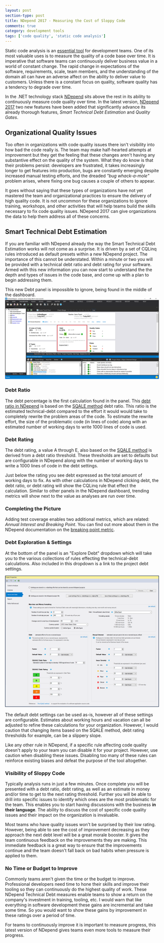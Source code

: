 ```yaml
---
layout: post
section-type: post
title: NDepend 2017 - Measuring the Cost of Sloppy Code
comments: true
category: development tools
tags: ['code quality', 'static code analysis']
---
```


Static code analysis is an [essential tool](/2015/08/30/the-importance-of-static-code-analysis.html) for development teams. One of its most valuable uses is to measure the quality of a code base over time. It is imperative that software teams can continuously deliver business value in a world of constant change. The rapid change in expectations of the software, requirements, scale, team members, and the understanding of the domain all can have an adverse affect on the ability to deliver value to customers. Unless there is a constant focus on quality, software quality has a tendency to degrade over time. 

In the .NET technology stack [NDepend](http:/www.ndepend.com) sits above the rest in its ability to continuously measure code quality over time. In the latest version, [NDepend 2017](http://www.ndepend.com/ndepend-v2017) two new features have been added that significantly advance its already thorough features, _Smart Technical Debt Estimation_ and _Quality Gates_.

## Organizational Quality Issues

Too often in organizations with code quality issues there isn't visibility into how bad the code really is. The team may make half-hearted attempts at improvement but they get the feeling that these changes aren't having any substantive effect on the quality of the system. What they do know is that their problems persist: developers are frustrated, it takes increasingly longer to get features into production, bugs are constantly emerging despite increased manual testing efforts, and the dreaded _"bug whack-a-mole"_ problem arises, where fixing one bug causes a couple of others to appear. 

It goes without saying that these types of organizations have not yet mastered the team and organizational practices to ensure the delivery of high quality code. It is not uncommon for these organizations to ignore training, workshops, and other activities that will help teams build the skills necessary to fix code quality issues. NDepend 2017 can give organizations the data to help them address all of these concerns. 

## Smart Technical Debt Estimation

If you are familiar with NDepend already the way the Smart Technical Debt Estimation works will not come as a surprise. It is driven by a set of CQLinq rules introduced as default presets within a new NDepend project. The importance of this cannot be understated. Within a minute or two you will be provided with a technical debt ratio and debt rating for your software. Armed with this new information you can now start to understand the the depth and types of issues in the code base, and come up with a plan to begin addressing them.  

This new Debt panel is impossible to ignore, being found in the middle of the dashboard.
<img class="img-responsive" src="/img/ndepend2017-debt-dashboard.png" alt="NDepend 2017 Debt panel" />

### Debt Ratio

The debt percentage is the first calculation found in the panel. This [debt ratio in NDepend](http://www.ndepend.com/docs/technical-debt#DebtRating) is based on the [SQALE method](http://www.sqale.org/) debt ratio. This ratio is the estimated technical-debt compared to the effort it would would take to completely rewrite the problem areas of the code. To estimate the rewrite effort, the size of the problematic code (in lines of code) along with an estimated number of working days to write 1000 lines of code is used. 

### Debt Rating

The debt rating, a value A through E, also based on the [SQALE method](http://www.sqale.org) is derived from a debt ratio threshold. These thresholds are set to defaults but are configurable in NDepend along with the number of working days to write a 1000 lines of code in the debt settings.

Just below the rating you see debt expressed as the total amount of working days to fix. As with other calculations in NDepend clicking debt, the debt ratio, or debt rating will show the CQLinq rule that effect the calculation. Similar to other panels in the NDepend dashboard, trending metrics will show next to the value as analyses are run over time.  

### Completing the Picture 

Adding test coverage enables two additional metrics, which are related: _Annual Interest and Breaking Point_. You can find out more about them in the NDepend documentation on the [breaking point metric](http://www.ndepend.com/docs/technical-debt#BreakingPoint). 

### Debt Exploration & Settings

At the bottom of the panel is an "Explore Debt" dropdown which will take you to the various collections of rules effecting the technical-debt calculations. Also included in this dropdown is a link to the project debt settings.

<img class="img-responsive" src="/img/debt-settings.png" alt="NDepend 2017 Project Debt Settings"/>

The default debt settings can be used as-is, however all of these settings are configurable. Estimates about working hours and vacation can all be adjusted to refine these calculations for your organization. However, I would caution that changing items based on the SQALE method, debt rating thresholds for example, can be a slippery slope.

Like any other rule in NDepend, if a specific rule affecting code quality doesn't apply to your team you can disable it for your project. However, use caution when disabling these issues. Disabling too many of these rules can reinforce existing biases and defeat the purpose of the tool altogether. 

### Visibility of Sloppy Code

Typically analysis runs in just a few minutes. Once complete you will be presented with a debt ratio, debt rating, as well as an estimate in money and/or time to get to the next rating threshold. Further you will be able to drill into specific issues to identify which ones are the most problematic for the team. This enables you to start having discussions with the business **in their language**. The ability to discuss the cost of specific code quality issues and their impact on the organization is invaluable.

Most teams who have quality issues won't be surprised by their low rating. However, being able to see the cost of improvement decreasing as they approach the next debt level will be a great morale booster. It gives the team continuous feedback on the improvements they are making. This immediate feedback is a great way to ensure that the improvements continue and the team doesn't fall back on bad habits when pressure is applied to them.

### No Time or Budget to Improve

Commonly teams aren't given the time or the budget to improve. Professional developers need time to hone their skills and improve their tooling so they can continuously do the highest quality of work. These NDepend Technical Debt measures enable teams to show a return on the company's investment in training, tooling, etc. I would warn that like everything in software development these gains are incremental and take some time. So you would want to show these gains by improvement in these ratings over a period of time. 

For teams to continuously improve it is important to measure progress, this latest version of NDepend gives teams even more tools to measure their progress.
